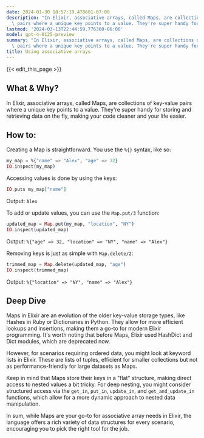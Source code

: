 ```yaml
---
date: 2024-01-30 18:57:19.478681-07:00
description: "In Elixir, associative arrays, called Maps, are collections of key-value\
  \ pairs where a unique key points to a value. They're super handy for storing and\u2026"
lastmod: '2024-03-13T22:44:59.776360-06:00'
model: gpt-4-0125-preview
summary: "In Elixir, associative arrays, called Maps, are collections of key-value\
  \ pairs where a unique key points to a value. They're super handy for storing and\u2026"
title: Using associative arrays
---
```


{{< edit_this_page >}}

## What & Why?

In Elixir, associative arrays, called Maps, are collections of key-value pairs where a unique key points to a value. They're super handy for storing and retrieving data on the fly, making your code cleaner and your life easier.

## How to:

Creating a Map is straightforward. You use the `%{}` syntax, like so:

```elixir
my_map = %{"name" => "Alex", "age" => 32}
IO.inspect(my_map)
```

Accessing values is done by using the keys:

```elixir
IO.puts my_map["name"]
```
Output: `Alex`

To add or update values, you can use the `Map.put/3` function:

```elixir
updated_map = Map.put(my_map, "location", "NY")
IO.inspect(updated_map)
```
Output: `%{"age" => 32, "location" => "NY", "name" => "Alex"}`

Removing keys is just as simple with `Map.delete/2`:

```elixir
trimmed_map = Map.delete(updated_map, "age")
IO.inspect(trimmed_map)
```
Output: `%{"location" => "NY", "name" => "Alex"}`

## Deep Dive

Maps in Elixir are an evolution of the older key-value storage types, like Hashes in Ruby or Dictionaries in Python. They allow for more efficient lookups and insertions, making them a go-to for modern Elixir programming. It's worth noting that before Maps, Elixir used HashDict and Dict modules, which are deprecated now.

However, for scenarios requiring ordered data, you might look at keyword lists in Elixir. These are lists of tuples, efficient for smaller collections but not as performance-friendly for large datasets as Maps.

Keep in mind that Maps store their keys in a "flat" structure, making direct access to nested values a bit tricky. For deep nesting, you might consider structured access via the `get_in`, `put_in`, `update_in`, and `get_and_update_in` functions, which allow for a more dynamic approach to nested data manipulation.

In sum, while Maps are your go-to for associative array needs in Elixir, the language offers a rich variety of data structures for every scenario, encouraging you to pick the right tool for the job.
